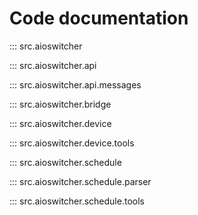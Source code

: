 
# Code documentation

::: src.aioswitcher

::: src.aioswitcher.api

::: src.aioswitcher.api.messages

::: src.aioswitcher.bridge

::: src.aioswitcher.device

::: src.aioswitcher.device.tools

::: src.aioswitcher.schedule

::: src.aioswitcher.schedule.parser

::: src.aioswitcher.schedule.tools
